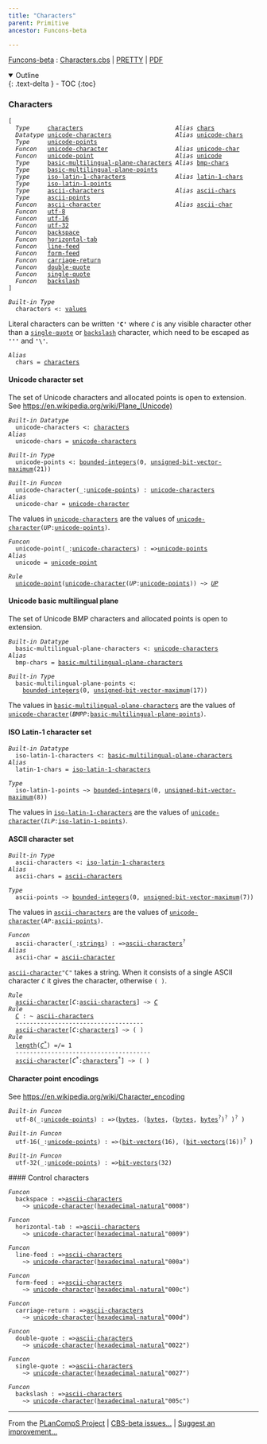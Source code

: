 ```yaml
---
title: "Characters"
parent: Primitive
ancestor: Funcons-beta

---
```


[Funcons-beta] : [Characters.cbs] \| [PRETTY] \| [PDF]

<details open markdown="block">
  <summary>
    Outline
  </summary>
  {: .text-delta }
- TOC
{:toc}
</details>

### Characters

<div class="highlighter-rouge"><pre class="highlight"><code>[
  <i class="keyword">Type</i>     <span class="name"><a href="#Name_characters">characters</a></span>                          <i class="keyword">Alias</i> <span class="name"><a href="#Name_chars">chars</a></span>
  <i class="keyword">Datatype</i> <span class="name"><a href="#Name_unicode-characters">unicode-characters</a></span>                  <i class="keyword">Alias</i> <span class="name"><a href="#Name_unicode-chars">unicode-chars</a></span>
  <i class="keyword">Type</i>     <span class="name"><a href="#Name_unicode-points">unicode-points</a></span>
  <i class="keyword">Funcon</i>   <span class="name"><a href="#Name_unicode-character">unicode-character</a></span>                   <i class="keyword">Alias</i> <span class="name"><a href="#Name_unicode-char">unicode-char</a></span>
  <i class="keyword">Funcon</i>   <span class="name"><a href="#Name_unicode-point">unicode-point</a></span>                       <i class="keyword">Alias</i> <span class="name"><a href="#Name_unicode">unicode</a></span>
  <i class="keyword">Type</i>     <span class="name"><a href="#Name_basic-multilingual-plane-characters">basic-multilingual-plane-characters</a></span> <i class="keyword">Alias</i> <span class="name"><a href="#Name_bmp-chars">bmp-chars</a></span>
  <i class="keyword">Type</i>     <span class="name"><a href="#Name_basic-multilingual-plane-points">basic-multilingual-plane-points</a></span>
  <i class="keyword">Type</i>     <span class="name"><a href="#Name_iso-latin-1-characters">iso-latin-1-characters</a></span>              <i class="keyword">Alias</i> <span class="name"><a href="#Name_latin-1-chars">latin-1-chars</a></span>
  <i class="keyword">Type</i>     <span class="name"><a href="#Name_iso-latin-1-points">iso-latin-1-points</a></span>
  <i class="keyword">Type</i>     <span class="name"><a href="#Name_ascii-characters">ascii-characters</a></span>                    <i class="keyword">Alias</i> <span class="name"><a href="#Name_ascii-chars">ascii-chars</a></span>
  <i class="keyword">Type</i>     <span class="name"><a href="#Name_ascii-points">ascii-points</a></span>
  <i class="keyword">Funcon</i>   <span class="name"><a href="#Name_ascii-character">ascii-character</a></span>                     <i class="keyword">Alias</i> <span class="name"><a href="#Name_ascii-char">ascii-char</a></span>
  <i class="keyword">Funcon</i>   <span class="name"><a href="#Name_utf-8">utf-8</a></span>
  <i class="keyword">Funcon</i>   <span class="name"><a href="#Name_utf-16">utf-16</a></span>
  <i class="keyword">Funcon</i>   <span class="name"><a href="#Name_utf-32">utf-32</a></span>
  <i class="keyword">Funcon</i>   <span class="name"><a href="#Name_backspace">backspace</a></span>
  <i class="keyword">Funcon</i>   <span class="name"><a href="#Name_horizontal-tab">horizontal-tab</a></span>
  <i class="keyword">Funcon</i>   <span class="name"><a href="#Name_line-feed">line-feed</a></span>
  <i class="keyword">Funcon</i>   <span class="name"><a href="#Name_form-feed">form-feed</a></span>
  <i class="keyword">Funcon</i>   <span class="name"><a href="#Name_carriage-return">carriage-return</a></span>
  <i class="keyword">Funcon</i>   <span class="name"><a href="#Name_double-quote">double-quote</a></span>
  <i class="keyword">Funcon</i>   <span class="name"><a href="#Name_single-quote">single-quote</a></span>
  <i class="keyword">Funcon</i>   <span class="name"><a href="#Name_backslash">backslash</a></span>
]</code></pre></div>



<div class="highlighter-rouge"><pre class="highlight"><code><i class="keyword">Built-in</i> <i class="keyword">Type</i>
  <span class="name"><span id="Name_characters">characters</span></span> <: <span class="name"><a href="../../Value-Types/index.html#Name_values">values</a></span></code></pre></div>

  Literal characters can be written <code><b class="atom">'C'</b></code> where <code><i class="var">C</i></code> is any visible character
  other than a <code><span class="name"><a href="#Name_single-quote">single-quote</a></span></code> or <code><span class="name"><a href="#Name_backslash">backslash</a></span></code> character, which need to be
  escaped as <code><b class="atom">'\''</b></code> and <code><b class="atom">'\\'</b></code>.

<div class="highlighter-rouge"><pre class="highlight"><code><i class="keyword">Alias</i>
  <span class="name"><span id="Name_chars">chars</span></span> = <span class="name"><a href="#Name_characters">characters</a></span></code></pre></div>



#### Unicode character set

  The set of Unicode characters and allocated points is open to extension.
  See https://en.wikipedia.org/wiki/Plane_(Unicode)

<div class="highlighter-rouge"><pre class="highlight"><code><i class="keyword">Built-in</i> <i class="keyword">Datatype</i>
  <span class="name"><span id="Name_unicode-characters">unicode-characters</span></span> <: <span class="name"><a href="#Name_characters">characters</a></span>
<i class="keyword">Alias</i>
  <span class="name"><span id="Name_unicode-chars">unicode-chars</span></span> = <span class="name"><a href="#Name_unicode-characters">unicode-characters</a></span></code></pre></div>

<div class="highlighter-rouge"><pre class="highlight"><code><i class="keyword">Built-in</i> <i class="keyword">Type</i>
  <span class="name"><span id="Name_unicode-points">unicode-points</span></span> <: <span class="name"><a href="../Integers/index.html#Name_bounded-integers">bounded-integers</a></span>(0, <span class="name"><a href="../../Composite/Bits/index.html#Name_unsigned-bit-vector-maximum">unsigned-bit-vector-maximum</a></span>(21))</code></pre></div>

<div class="highlighter-rouge"><pre class="highlight"><code><i class="keyword">Built-in</i> <i class="keyword">Funcon</i>
  <span class="name"><span id="Name_unicode-character">unicode-character</span></span>(_:<span class="name"><a href="#Name_unicode-points">unicode-points</a></span>) : <span class="name"><a href="#Name_unicode-characters">unicode-characters</a></span>
<i class="keyword">Alias</i>
  <span class="name"><span id="Name_unicode-char">unicode-char</span></span> = <span class="name"><a href="#Name_unicode-character">unicode-character</a></span></code></pre></div>


  The values in <code><span class="name"><a href="#Name_unicode-characters">unicode-characters</a></span></code> are the values of
  <code><span class="name"><a href="#Name_unicode-character">unicode-character</a></span>(<i class="var">UP</i>:<span class="name"><a href="#Name_unicode-points">unicode-points</a></span>)</code>.

<div class="highlighter-rouge"><pre class="highlight"><code><i class="keyword">Funcon</i>
  <span class="name"><span id="Name_unicode-point">unicode-point</span></span>(_:<span class="name"><a href="#Name_unicode-characters">unicode-characters</a></span>) : =><span class="name"><a href="#Name_unicode-points">unicode-points</a></span>
<i class="keyword">Alias</i>
  <span class="name"><span id="Name_unicode">unicode</span></span> = <span class="name"><a href="#Name_unicode-point">unicode-point</a></span></code></pre></div>

<div class="highlighter-rouge"><pre class="highlight"><code><i class="keyword">Rule</i>
  <span class="name"><a href="#Name_unicode-point">unicode-point</a></span>(<span class="name"><a href="#Name_unicode-character">unicode-character</a></span>(<span id="Variable364_UP"><i class="var">UP</i></span>:<span class="name"><a href="#Name_unicode-points">unicode-points</a></span>)) ~> <a href="#Variable364_UP"><i class="var">UP</i></a></code></pre></div>



#### Unicode basic multilingual plane

  The set of Unicode BMP characters and allocated points is open to extension.

<div class="highlighter-rouge"><pre class="highlight"><code><i class="keyword">Built-in</i> <i class="keyword">Datatype</i>
  <span class="name"><span id="Name_basic-multilingual-plane-characters">basic-multilingual-plane-characters</span></span> <: <span class="name"><a href="#Name_unicode-characters">unicode-characters</a></span>
<i class="keyword">Alias</i>
  <span class="name"><span id="Name_bmp-chars">bmp-chars</span></span> = <span class="name"><a href="#Name_basic-multilingual-plane-characters">basic-multilingual-plane-characters</a></span></code></pre></div>

<div class="highlighter-rouge"><pre class="highlight"><code><i class="keyword">Built-in</i> <i class="keyword">Type</i>
  <span class="name"><span id="Name_basic-multilingual-plane-points">basic-multilingual-plane-points</span></span> <:
    <span class="name"><a href="../Integers/index.html#Name_bounded-integers">bounded-integers</a></span>(0, <span class="name"><a href="../../Composite/Bits/index.html#Name_unsigned-bit-vector-maximum">unsigned-bit-vector-maximum</a></span>(17))</code></pre></div>

  The values in <code><span class="name"><a href="#Name_basic-multilingual-plane-characters">basic-multilingual-plane-characters</a></span></code> are the values of
  <code><span class="name"><a href="#Name_unicode-character">unicode-character</a></span>(<i class="var">BMPP</i>:<span class="name"><a href="#Name_basic-multilingual-plane-points">basic-multilingual-plane-points</a></span>)</code>.



#### ISO Latin-1 character set


<div class="highlighter-rouge"><pre class="highlight"><code><i class="keyword">Built-in</i> <i class="keyword">Datatype</i>
  <span class="name"><span id="Name_iso-latin-1-characters">iso-latin-1-characters</span></span> <: <span class="name"><a href="#Name_basic-multilingual-plane-characters">basic-multilingual-plane-characters</a></span>
<i class="keyword">Alias</i>
  <span class="name"><span id="Name_latin-1-chars">latin-1-chars</span></span> = <span class="name"><a href="#Name_iso-latin-1-characters">iso-latin-1-characters</a></span></code></pre></div>

<div class="highlighter-rouge"><pre class="highlight"><code><i class="keyword">Type</i>
  <span class="name"><span id="Name_iso-latin-1-points">iso-latin-1-points</span></span> ~> <span class="name"><a href="../Integers/index.html#Name_bounded-integers">bounded-integers</a></span>(0, <span class="name"><a href="../../Composite/Bits/index.html#Name_unsigned-bit-vector-maximum">unsigned-bit-vector-maximum</a></span>(8))</code></pre></div>


  The values in <code><span class="name"><a href="#Name_iso-latin-1-characters">iso-latin-1-characters</a></span></code> are the values of
  <code><span class="name"><a href="#Name_unicode-character">unicode-character</a></span>(<i class="var">ILP</i>:<span class="name"><a href="#Name_iso-latin-1-points">iso-latin-1-points</a></span>)</code>.



#### ASCII character set


<div class="highlighter-rouge"><pre class="highlight"><code><i class="keyword">Built-in</i> <i class="keyword">Type</i>
  <span class="name"><span id="Name_ascii-characters">ascii-characters</span></span> <: <span class="name"><a href="#Name_iso-latin-1-characters">iso-latin-1-characters</a></span>
<i class="keyword">Alias</i>
  <span class="name"><span id="Name_ascii-chars">ascii-chars</span></span> = <span class="name"><a href="#Name_ascii-characters">ascii-characters</a></span></code></pre></div>

<div class="highlighter-rouge"><pre class="highlight"><code><i class="keyword">Type</i>
  <span class="name"><span id="Name_ascii-points">ascii-points</span></span> ~> <span class="name"><a href="../Integers/index.html#Name_bounded-integers">bounded-integers</a></span>(0, <span class="name"><a href="../../Composite/Bits/index.html#Name_unsigned-bit-vector-maximum">unsigned-bit-vector-maximum</a></span>(7))</code></pre></div>


  The values in <code><span class="name"><a href="#Name_ascii-characters">ascii-characters</a></span></code> are the values of
  <code><span class="name"><a href="#Name_unicode-character">unicode-character</a></span>(<i class="var">AP</i>:<span class="name"><a href="#Name_ascii-points">ascii-points</a></span>)</code>.

<div class="highlighter-rouge"><pre class="highlight"><code><i class="keyword">Funcon</i>
  <span class="name"><span id="Name_ascii-character">ascii-character</span></span>(_:<span class="name"><a href="../../Composite/Strings/index.html#Name_strings">strings</a></span>) : =><span class="name"><a href="#Name_ascii-characters">ascii-characters</a></span><sup class="sup">?</sup>
<i class="keyword">Alias</i>
  <span class="name"><span id="Name_ascii-char">ascii-char</span></span> = <span class="name"><a href="#Name_ascii-character">ascii-character</a></span></code></pre></div>


  <code><span class="name"><a href="#Name_ascii-character">ascii-character</a></span>"C"</code> takes a string. When it consists of a single ASCII
  character <code><i class="var">C</i></code> it gives the character, otherwise <code>( )</code>.

<div class="highlighter-rouge"><pre class="highlight"><code><i class="keyword">Rule</i>
  <span class="name"><a href="#Name_ascii-character">ascii-character</a></span>[<span id="Variable754_C"><i class="var">C</i></span>:<span class="name"><a href="#Name_ascii-characters">ascii-characters</a></span>] ~> <a href="#Variable754_C"><i class="var">C</i></a>
<i class="keyword">Rule</i>
  <a href="#Variable792_C"><i class="var">C</i></a> : ~ <span class="name"><a href="#Name_ascii-characters">ascii-characters</a></span>
  ------------------------------------
  <span class="name"><a href="#Name_ascii-character">ascii-character</a></span>[<span id="Variable792_C"><i class="var">C</i></span>:<span class="name"><a href="#Name_characters">characters</a></span>] ~> ( )
<i class="keyword">Rule</i>
  <span class="name"><a href="../../Composite/Sequences/index.html#Name_length">length</a></span>(<a href="#Variable835_C*"><i class="var">C<sup class="sup">*</sup></i></a>) =/= 1
  --------------------------------------
  <span class="name"><a href="#Name_ascii-character">ascii-character</a></span>[<span id="Variable835_C*"><i class="var">C<sup class="sup">*</sup></i></span>:<span class="name"><a href="#Name_characters">characters</a></span><sup class="sup">*</sup>] ~> ( )</code></pre></div>



#### Character point encodings

  See https://en.wikipedia.org/wiki/Character_encoding


<div class="highlighter-rouge"><pre class="highlight"><code><i class="keyword">Built-in</i> <i class="keyword">Funcon</i>
  <span class="name"><span id="Name_utf-8">utf-8</span></span>(_:<span class="name"><a href="#Name_unicode-points">unicode-points</a></span>) : =>(<span class="name"><a href="../../Composite/Bits/index.html#Name_bytes">bytes</a></span>, (<span class="name"><a href="../../Composite/Bits/index.html#Name_bytes">bytes</a></span>, (<span class="name"><a href="../../Composite/Bits/index.html#Name_bytes">bytes</a></span>, <span class="name"><a href="../../Composite/Bits/index.html#Name_bytes">bytes</a></span><sup class="sup">?</sup>)<sup class="sup">?</sup> )<sup class="sup">?</sup> )</code></pre></div>
<div class="highlighter-rouge"><pre class="highlight"><code><i class="keyword">Built-in</i> <i class="keyword">Funcon</i>
  <span class="name"><span id="Name_utf-16">utf-16</span></span>(_:<span class="name"><a href="#Name_unicode-points">unicode-points</a></span>) : =>(<span class="name"><a href="../../Composite/Bits/index.html#Name_bit-vectors">bit-vectors</a></span>(16), (<span class="name"><a href="../../Composite/Bits/index.html#Name_bit-vectors">bit-vectors</a></span>(16))<sup class="sup">?</sup> )</code></pre></div>
<div class="highlighter-rouge"><pre class="highlight"><code><i class="keyword">Built-in</i> <i class="keyword">Funcon</i>
  <span class="name"><span id="Name_utf-32">utf-32</span></span>(_:<span class="name"><a href="#Name_unicode-points">unicode-points</a></span>) : =><span class="name"><a href="../../Composite/Bits/index.html#Name_bit-vectors">bit-vectors</a></span>(32)</code></pre></div>
#### Control characters

<div class="highlighter-rouge"><pre class="highlight"><code><i class="keyword">Funcon</i>
  <span class="name"><span id="Name_backspace">backspace</span></span> : =><span class="name"><a href="#Name_ascii-characters">ascii-characters</a></span> 
    ~> <span class="name"><a href="#Name_unicode-character">unicode-character</a></span>(<span class="name"><a href="../Integers/index.html#Name_hexadecimal-natural">hexadecimal-natural</a></span>"0008")</code></pre></div>

<div class="highlighter-rouge"><pre class="highlight"><code><i class="keyword">Funcon</i>
  <span class="name"><span id="Name_horizontal-tab">horizontal-tab</span></span> : =><span class="name"><a href="#Name_ascii-characters">ascii-characters</a></span> 
    ~> <span class="name"><a href="#Name_unicode-character">unicode-character</a></span>(<span class="name"><a href="../Integers/index.html#Name_hexadecimal-natural">hexadecimal-natural</a></span>"0009")</code></pre></div>

<div class="highlighter-rouge"><pre class="highlight"><code><i class="keyword">Funcon</i>
  <span class="name"><span id="Name_line-feed">line-feed</span></span> : =><span class="name"><a href="#Name_ascii-characters">ascii-characters</a></span> 
    ~> <span class="name"><a href="#Name_unicode-character">unicode-character</a></span>(<span class="name"><a href="../Integers/index.html#Name_hexadecimal-natural">hexadecimal-natural</a></span>"000a")</code></pre></div>

<div class="highlighter-rouge"><pre class="highlight"><code><i class="keyword">Funcon</i>
  <span class="name"><span id="Name_form-feed">form-feed</span></span> : =><span class="name"><a href="#Name_ascii-characters">ascii-characters</a></span> 
    ~> <span class="name"><a href="#Name_unicode-character">unicode-character</a></span>(<span class="name"><a href="../Integers/index.html#Name_hexadecimal-natural">hexadecimal-natural</a></span>"000c")</code></pre></div>

<div class="highlighter-rouge"><pre class="highlight"><code><i class="keyword">Funcon</i>
  <span class="name"><span id="Name_carriage-return">carriage-return</span></span> : =><span class="name"><a href="#Name_ascii-characters">ascii-characters</a></span> 
    ~> <span class="name"><a href="#Name_unicode-character">unicode-character</a></span>(<span class="name"><a href="../Integers/index.html#Name_hexadecimal-natural">hexadecimal-natural</a></span>"000d")</code></pre></div>

<div class="highlighter-rouge"><pre class="highlight"><code><i class="keyword">Funcon</i>
  <span class="name"><span id="Name_double-quote">double-quote</span></span> : =><span class="name"><a href="#Name_ascii-characters">ascii-characters</a></span> 
    ~> <span class="name"><a href="#Name_unicode-character">unicode-character</a></span>(<span class="name"><a href="../Integers/index.html#Name_hexadecimal-natural">hexadecimal-natural</a></span>"0022")</code></pre></div>

<div class="highlighter-rouge"><pre class="highlight"><code><i class="keyword">Funcon</i>
  <span class="name"><span id="Name_single-quote">single-quote</span></span> : =><span class="name"><a href="#Name_ascii-characters">ascii-characters</a></span> 
    ~> <span class="name"><a href="#Name_unicode-character">unicode-character</a></span>(<span class="name"><a href="../Integers/index.html#Name_hexadecimal-natural">hexadecimal-natural</a></span>"0027")</code></pre></div>

<div class="highlighter-rouge"><pre class="highlight"><code><i class="keyword">Funcon</i>
  <span class="name"><span id="Name_backslash">backslash</span></span> : =><span class="name"><a href="#Name_ascii-characters">ascii-characters</a></span> 
    ~> <span class="name"><a href="#Name_unicode-character">unicode-character</a></span>(<span class="name"><a href="../Integers/index.html#Name_hexadecimal-natural">hexadecimal-natural</a></span>"005c")</code></pre></div>



[Funcons-beta]: /CBS-beta/docs/Funcons-beta
  "FUNCONS-BETA"
[Unstable-Funcons-beta]: /CBS-beta/docs/Unstable-Funcons-beta
  "UNSTABLE-FUNCONS-BETA"
[Languages-beta]: /CBS-beta/docs/Languages-beta
  "LANGUAGES-BETA"
[Unstable-Languages-beta]: /CBS-beta/docs/Unstable-Languages-beta
  "UNSTABLE-LANGUAGES-BETA"
[CBS-beta]: /CBS-beta
  "CBS-BETA"
[Characters.cbs]: https://github.com/plancomps/CBS-beta/blob/master/Funcons-beta/Values/Primitive/Characters/Characters.cbs
  "CBS SOURCE FILE ON GITHUB"
[PLAIN]: /CBS-beta/docs/Funcons-beta/Values/Primitive/Characters
  "CBS SOURCE WEB PAGE"
[PRETTY]: /CBS-beta/math/Funcons-beta/Values/Primitive/Characters
  "CBS-KATEX WEB PAGE"
[PDF]: /CBS-beta/math/Funcons-beta/Values/Primitive/Characters/Characters.pdf
  "CBS-LATEX PDF FILE"
[PLanCompS Project]: https://plancomps.github.io
  "PROGRAMMING LANGUAGE COMPONENTS AND SPECIFICATIONS PROJECT HOME PAGE"

____

From the [PLanCompS Project] | [CBS-beta issues...] | [Suggest an improvement...]

[CBS-beta issues...]: https://github.com/plancomps/CBS-beta/issues
   "CBS-BETA ISSUE REPORTS ON GITHUB"
 [Suggest an improvement...]: mailto:plancomps@gmail.com?Subject=CBS-beta%20-%20comment&Body=Re%3A%20CBS-beta%20specification%20at%20Values/Primitive/Characters/Characters.cbs%0A%0AComment/Query/Issue/Suggestion%3A%0A%0A%0ASignature%3A%0A
   "GENERATE AN EMAIL TEMPLATE"
